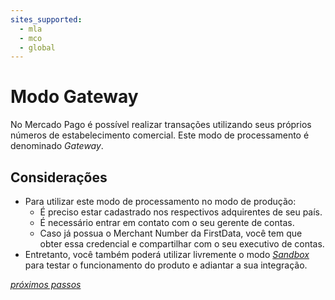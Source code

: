 ```yaml
---
sites_supported:
  - mla
  - mco
  - global
---
```


# Modo Gateway

No Mercado Pago é possível realizar transações utilizando seus próprios números de estabelecimento comercial. Este modo de processamento é denominado _Gateway_.

## Considerações

* Para utilizar este modo de processamento no modo de produção:
	* É preciso estar cadastrado nos respectivos adquirentes de seu país.
	* É necessário entrar em contato com o seu gerente de contas.
	* Caso já possua o Merchant Number da FirstData, você tem que obter essa credencial e compartilhar com o seu executivo de contas.
* Entretanto, você também poderá utilizar livremente o modo [_Sandbox_](https://www.mercadopago.com.br/developers/pt/guides/payments/api/testing) para testar o funcionamento do produto e adiantar a sua integração.


[_próximos passos_](https://www.mercadopago.com.br/developers/pt/guides/gateway/receiving-payment)
